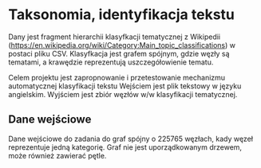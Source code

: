# Taksonomia, identyfikacja tekstu

Dany jest fragment hierarchii klasyfkacji tematycznej z Wikipedii (https://en.wikipedia.org/wiki/Category:Main_topic_classifications) w postaci pliku CSV.
Klasyfkacja jest grafem spójnym, gdzie węzły są tematami, a krawędzie reprezentują uszczegółowienie tematu.

Celem projektu jest zapropnowanie i przetestowanie mechanizmu automatycznej klasyfikacji tekstu Wejściem jest plik tekstowy w języku angielskim. Wyjściem jest zbiór węzłów w/w klasyfikacji tematycznej.

## Dane wejściowe

Dane wejściowe do zadania do graf spójny o 225765 węzłach, kady węzeł reprezentuje jedną kategorię. Graf nie jest uporządkowanym drzewem, może również zawierać pętle.